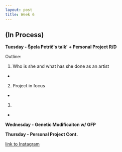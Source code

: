 ```yaml
---
layout: post
title: Week 6
---
```


## (In Process) 


**Tuesday - Špela Petrič's talk' + Personal Project R/D**

Outline:

1. Who is she and what has she done as an artist
-
2. Project in focus
-
3.
-


**Wednesday - Genetic Modificaiton w/ GFP**



**Thursday - Personal Project Cont.**



[link to Instagram ](https://www.instagram.com/carolina.minana/)